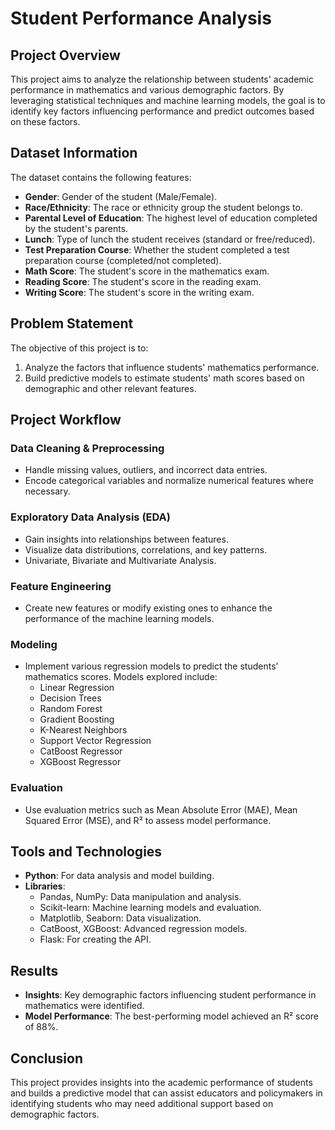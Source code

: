 # Student Performance Analysis

## Project Overview
This project aims to analyze the relationship between students' academic performance in mathematics and various demographic factors. By leveraging statistical techniques and machine learning models, the goal is to identify key factors influencing performance and predict outcomes based on these factors.

## Dataset Information
The dataset contains the following features:

- **Gender**: Gender of the student (Male/Female).
- **Race/Ethnicity**: The race or ethnicity group the student belongs to.
- **Parental Level of Education**: The highest level of education completed by the student's parents.
- **Lunch**: Type of lunch the student receives (standard or free/reduced).
- **Test Preparation Course**: Whether the student completed a test preparation course (completed/not completed).
- **Math Score**: The student's score in the mathematics exam.
- **Reading Score**: The student's score in the reading exam.
- **Writing Score**: The student's score in the writing exam.

## Problem Statement
The objective of this project is to:
1. Analyze the factors that influence students' mathematics performance.
2. Build predictive models to estimate students' math scores based on demographic and other relevant features.

## Project Workflow

### Data Cleaning & Preprocessing
- Handle missing values, outliers, and incorrect data entries.
- Encode categorical variables and normalize numerical features where necessary.

### Exploratory Data Analysis (EDA)
- Gain insights into relationships between features.
- Visualize data distributions, correlations, and key patterns.
- Univariate, Bivariate and Multivariate Analysis.

### Feature Engineering
- Create new features or modify existing ones to enhance the performance of the machine learning models.

### Modeling
- Implement various regression models to predict the students’ mathematics scores. Models explored include:
  - Linear Regression
  - Decision Trees
  - Random Forest
  - Gradient Boosting
  - K-Nearest Neighbors
  - Support Vector Regression
  - CatBoost Regressor
  - XGBoost Regressor

### Evaluation
- Use evaluation metrics such as Mean Absolute Error (MAE), Mean Squared Error (MSE), and R² to assess model performance.

## Tools and Technologies
- **Python**: For data analysis and model building.
- **Libraries**:
  - Pandas, NumPy: Data manipulation and analysis.
  - Scikit-learn: Machine learning models and evaluation.
  - Matplotlib, Seaborn: Data visualization.
  - CatBoost, XGBoost: Advanced regression models.
  - Flask: For creating the API.

## Results
- **Insights**: Key demographic factors influencing student performance in mathematics were identified.
- **Model Performance**: The best-performing model achieved an R² score of 88%.

## Conclusion
This project provides insights into the academic performance of students and builds a predictive model that can assist educators and policymakers in identifying students who may need additional support based on demographic factors.